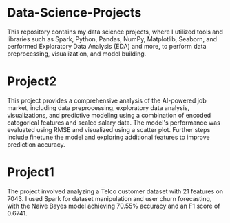 # Data-Science-Projects
This repository contains my data science projects, where I utilized tools and libraries such as Spark, Python, Pandas, NumPy, Matplotlib, Seaborn, and performed Exploratory Data Analysis (EDA) and more, to perform data preprocessing, visualization, and model building.

# Project2
This project provides a comprehensive analysis of the AI-powered job market, including data preprocessing, exploratory data analysis, visualizations, and predictive modeling using a combination of encoded categorical features and scaled salary data. The model's performance was evaluated using RMSE and visualized using a scatter plot. Further steps include finetune the model and exploring additional features to improve prediction accuracy.
# Project1
The project involved analyzing a Telco customer dataset with 21 features on 7043. I used Spark for dataset manipulation and user churn forecasting, with the Naive Bayes model achieving 70.55% accuracy and an F1 score of 0.6741.
